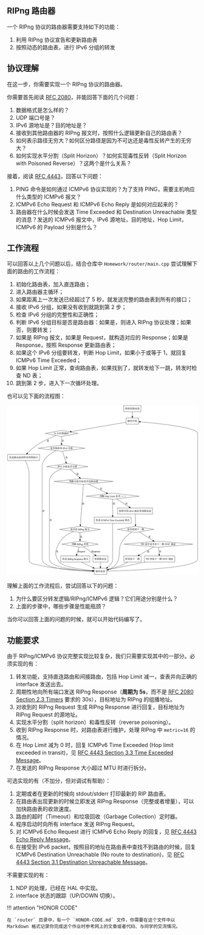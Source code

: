 ## RIPng 路由器

一个 RIPng 协议的路由器需要支持如下的功能：

1. 利用 RIPng 协议宣告和更新路由表
2. 按照动态的路由表，进行 IPv6 分组的转发

## 协议理解

在这一步，你需要实现一个 RIPng 协议的路由器。

你需要首先阅读 [RFC 2080](https://datatracker.ietf.org/doc/html/rfc2080)，并能回答下面的几个问题：

1. 数据格式是怎么样的？
2. UDP 端口号是？
3. IPv6 源地址是？目的地址是？
4. 接收到其他路由器的 RIPng 报文时，按照什么逻辑更新自己的路由表？
5. 如何表示路径无穷大？如何区分路径是因为不可达还是毒性反转产生的无穷大？
6. 如何实现水平分割（Split Horizon）？如何实现毒性反转（Split Horizon with Poisoned Reverse）？这两个是什么关系？

接着，阅读 [RFC 4443](https://datatracker.ietf.org/doc/html/rfc4443)，回答以下问题：

1. PING 命令是如何通过 ICMPv6 协议实现的？为了支持 PING，需要主机响应什么类型的 ICMPv6 报文？
2. ICMPv6 Echo Request 和 ICMPv6 Echo Reply 是如何对应起来的？
3. 路由器在什么时候会发送 Time Exceeded 和 Destination Unreachable 类型的消息？发送的 ICMPv6 报文中，IPv6 源地址，目的地址，Hop Limit，ICMPv6 的 Payload 分别是什么？

## 工作流程

可以回答以上几个问题以后，结合仓库中 `Homework/router/main.cpp` 尝试理解下面的路由的工作流程：

1. 初始化路由表，加入直连路由；
2. 进入路由器主循环；
3. 如果距离上一次发送已经超过了 5 秒，就发送完整的路由表到所有的接口；
4. 接收 IPv6 分组，如果没有收到就跳到第 2 步；
5. 检查 IPv6 分组的完整性和正确性；
6. 判断 IPv6 分组目标是否是路由器：如果是，则进入 RIPng 协议处理；如果否，则要转发；
7. 如果是 RIPng 报文，如果是 Request，就构造对应的 Response；如果是 Response，按照 Response 更新路由表；
8. 如果这个 IPv6 分组要转发，判断 Hop Limit，如果小于或等于 1，就回复 ICMPv6 Time Exceeded；
9. 如果 Hop Limit 正常，查询路由表，如果找到了，就转发给下一跳，转发时检查 ND 表；
10. 跳到第 2 步，进入下一次循环处理。

也可以见下面的流程图：

![](img/flow.png)

理解上面的工作流程后，尝试回答以下的问题：

1. 为什么要区分转发逻辑/RIPng/ICMPv6 逻辑？它们用途分别是什么？
2. 上面的步骤中，哪些步骤是性能瓶颈？

当你可以回答上面的问题的时候，就可以开始代码编写了。

## 功能要求

由于 RIPng/ICMPv6 协议完整实现比较复杂，我们只需要实现其中的一部分。必须实现的有：

1. 转发功能，支持直连路由和间接路由，包括 Hop Limit 减一，查表并向正确的 interface 发送出去。
2. 周期性地向所有端口发送 RIPng Response（**周期为 5s**，而不是 [RFC 2080 Section 2.3 Timers](https://www.rfc-editor.org/rfc/rfc2080.html#section-2.3) 要求的 30s），目标地址为 RIPng 的组播地址。
3. 对收到的 RIPng Request 生成 RIPng Response 进行回复，目标地址为 RIPng Request 的源地址。
4. 实现水平分割（split horizon）和毒性反转（reverse poisoning）。
5. 收到 RIPng Response 时，对路由表进行维护，处理 RIPng 中 `metric=16` 的情况。
6. 在 Hop Limit 减为 0 时，回复 ICMPv6 Time Exceeded (Hop limit exceeded in transit)，见 [RFC 4443 Section 3.3 Time Exceeded Message](https://datatracker.ietf.org/doc/html/rfc4443#section-3.3)。
7. 在发送的 RIPng Response 大小超过 MTU 时进行拆分。

可选实现的有（不加分，但对调试有帮助）：

1. 定期或者在更新的时候向 stdout/stderr 打印最新的 RIP 路由表。
2. 在路由表出现更新的时候立即发送 RIPng Response（完整或者增量），可以加快路由表的收敛速度。
3. 路由的超时（Timeout）和垃圾回收（Garbage Collection）定时器。
4. 程序启动时向所有 interface 发送 RIPng Request。
5. 对 ICMPv6 Echo Request 进行 ICMPv6 Echo Reply 的回复，见 [RFC 4443 Echo Reply Message](https://datatracker.ietf.org/doc/html/rfc4443#section-4.2)。
6. 在接受到 IPv6 packet，按照目的地址在路由表中查找不到路由的时候，回复 ICMPv6 Destination Unreachable (No route to destination)，见 [RFC 4443 Section 3.1 Destination Unreachable Message](https://datatracker.ietf.org/doc/html/rfc4443#section-3.1)。

不需要实现的有：

1. NDP 的处理，已经在 HAL 中实现。
2. interface 状态的跟踪（UP/DOWN 切换）。

!!! attention "HONOR CODE"

    在 `router` 目录中，有一个 `HONOR-CODE.md` 文件，你需要在这个文件中以 Markdown 格式记录你完成这个作业时参考网上的文章或者代码、与同学的交流情况。
